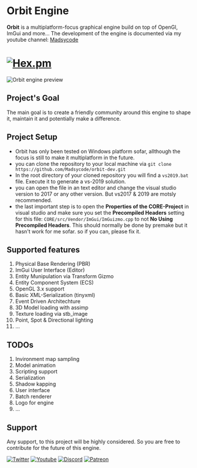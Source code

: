 # Orbit Engine

**Orbit** is a multiplatform-focus graphical engine build on top of OpenGl, ImGui and more...
The development of the engine is documented via my youtube channel: [Madsycode](https://www.youtube.com/c/madsycode)
# [![Hex.pm](https://img.shields.io/hexpm/l/plug?color=orange&logo=madsycode&logoColor=red&style=plastic)](https://github.com/Madsycode/orbit-dev/blob/2a7f85551977d0d1274db3fe6cd2da9020d23541/LICENSE)

![Orbit engine preview](https://github.com/Madsycode/orbit-dev/blob/master/preview.png)

## Project's Goal
The main goal is to create a friendly community around this engine to shape it, maintain it and potentially make a difference.

## Project Setup
- Orbit has only been tested on Windows platform sofar, allthough the focus is still to make it multiplatform in the future.
- you can clone the repository to your local machine via `git clone https://github.com/Madsycode/orbit-dev.git`
- In the root directory of your cloned repository you will find a `vs2019.bat` file. Execute it to generate a vs-2019 solution.
- you can open the file in an text editor and change the visual studio version to 2017 or any other version. But vs2017 & 2019 are motsly recommended.
- the last important step is to open the **Properties of the CORE-Project** in visual studio and make sure you set the **Precompiled Headers** setting for this file: `CORE/src/Vendor/ImGui/ImGuizmo.cpp` to not **No Using Precompiled Headers**. This should normally be done by premake but it hasn't work for me sofar. so if you can, please fix it.

## Supported features
1. Physical Base Rendering (PBR)
2. ImGui User Interface (Editor)
3. Entity Munipulation via Transform Gizmo
4. Entity Component System (ECS)
5. OpenGL 3.x support
6. Basic XML-Serialization (tinyxml)
7. Event Driven Architechture
8. 3D Model loading with assimp
9. Texture loading via stb_image
10. Point, Spot & Directional lighting
11. ...

## TODOs
1. Invironment map sampling
2. Model animation
3. Scripting support
4. Serialization
5. Shadow kapping
6. User interface
7. Batch renderer
8. Logo for engine
9. ...

## Support
Any support, to this project will be highly considered. So you are free to contribute for the future of this engine.

[![Twitter](https://img.shields.io/badge/madsycode--blue.svg?style=social&logo=Twitter)](https://twitter.com/MadsyCode)
[![Youtube](https://img.shields.io/badge/madsycode--red.svg?style=social&logo=youtube)](https://www.youtube.com/c/madsycode)
[![Discord](https://img.shields.io/badge/madsycode%20Server--blue.svg?style=social&logo=Discord)](https://discord.gg/rdRyrcvJ)
[![Patreon](https://img.shields.io/badge/madsycode--green.svg?style=social&logo=Patreon)](https://www.patreon.com/madsycode)
